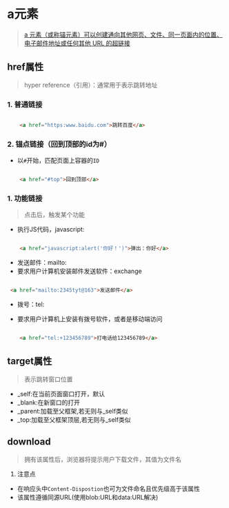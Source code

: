 # a元素

> [ a 元素（或称锚元素）可以创建通向其他网页、文件、同一页面内的位置、电子邮件地址或任何其他 URL 的超链接](https://developer.mozilla.org/zh-CN/docs/Web/HTML/Element/a)

## href属性

> hyper reference（引用）：通常用于表示跳转地址

### 1. 普通链接

```html

    <a href="https:www.baidu.com">跳转百度</a>

```

### 2. 锚点链接（回到顶部的id为#）

- 以`#`开始，匹配页面上容器的`ID`

```html

    <a href="#top">回到顶部</a>

```
### 1. 功能链接

> 点击后，触发某个功能

- 执行JS代码，javascript:

```html

    <a href="javascript:alert('你好！')">弹出：你好</a>

```
- 发送邮件：mailto:
- 要求用户计算机安装邮件发送软件：exchange
  
```html

 <a href="mailto:2345tyt@163">发送邮件</a>

```


- 拨号：tel:

- 要求用户计算机上安装有拨号软件，或者是移动端访问

```html

    <a href="tel:+123456789">打电话给123456789</a>

```

## target属性

> 表示跳转窗口位置

- _self:在当前页面窗口打开，默认
- _blank:在新窗口的打开
- _parent:加载至父框架,若无则与_self类似
- _top:加载至父框架顶层,若无则与_self类似

## download

> 拥有该属性后，浏览器将提示用户下载文件，其值为文件名

1. 注意点

- 在响应头中`Content-Dispostion`也可为文件命名且优先级高于该属性
- 该属性遵循同源URL(使用blob:URL和data:URL解决)
